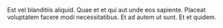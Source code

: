 Est vel blanditiis aliquid. Quae et et qui aut unde eos sapiente. Placeat voluptatem facere modi necessitatibus. Et ad autem ut sunt. Et et quidem.
